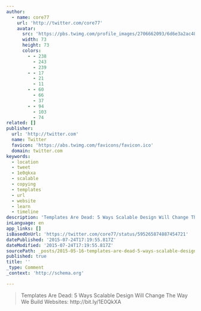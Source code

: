 ```yaml
---
author:
  - name: core77
    url: 'http://twitter.com/core77'
    avatar:
      src: 'https://pbs.twimg.com/profile_images/2706662093/6d6e3a2ac48b0d4a077a39bba1f03fc5_bigger.jpeg'
      width: 73
      height: 73
      colors:
        - - 238
          - 243
          - 239
        - - 17
          - 21
          - 11
        - - 60
          - 66
          - 37
        - - 94
          - 103
          - 74
related: []
publisher:
  url: 'http://twitter.com'
  name: Twitter
  favicon: 'https://abs.twimg.com/favicons/favicon.ico'
  domain: twitter.com
keywords:
  - location
  - tweet
  - 1e0qkxa
  - scalable
  - copying
  - templates
  - url
  - website
  - learn
  - timeline
description: 'Templates Are Dead: 5 Ways Scalable Design Will Change The Way We Build Websites: http://bit.ly/1E0QkXA'
inLanguage: en
app_links: []
isBasedOnUrl: 'https://twitter.com/core77/status/595265874887454721'
datePublished: '2015-07-24T17:19:55.817Z'
dateModified: '2015-07-24T17:19:55.817Z'
sourcePath: _posts/2015-05-16-templates-are-dead-5-ways-scalable-design-will-change-the-w.md
published: true
title: ''
_type: Comment
_context: 'http://schema.org'

---
```

> Templates Are Dead&colon; 5 Ways Scalable Design Will Change The Way We Build Websites&colon; http&colon;&sol;&sol;bit&period;ly&sol;1E0QkXA
